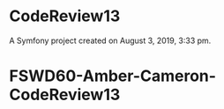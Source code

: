 CodeReview13
============

A Symfony project created on August 3, 2019, 3:33 pm.
# FSWD60-Amber-Cameron-CodeReview13
